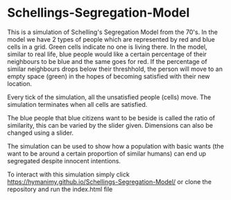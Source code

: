 # Schellings-Segregation-Model

This is a simulation of Schelling's Segregation Model from the 70's. In the model we have 2 types of people which are represented by red and blue cells in a grid. Green cells indicate no one is living there. In the model, similar to real life, blue people would like a certain percentage of their neighbours to be blue and the same goes for red. If the percentage of similar neighbours drops below their threshhold, the person will move to an empty space (green) in the hopes of becoming satisfied with their new location. 

Every tick of the simulation, all the unsatisfied people (cells) move. The simulation terminates when all cells are satisfied. 

The blue people that blue citizens want to be beside is called the ratio of similarity, this can be varied by the slider given. Dimensions can also be changed using a slider. 

The simulation can be used to show how a population with basic wants (the want to be around a certain proportion of similar humans) can end up segregated despite innocent intentions. 

To interact with this simulation simply click https://hymanimy.github.io/Schellings-Segregation-Model/ or clone the repository and run the index.html file
